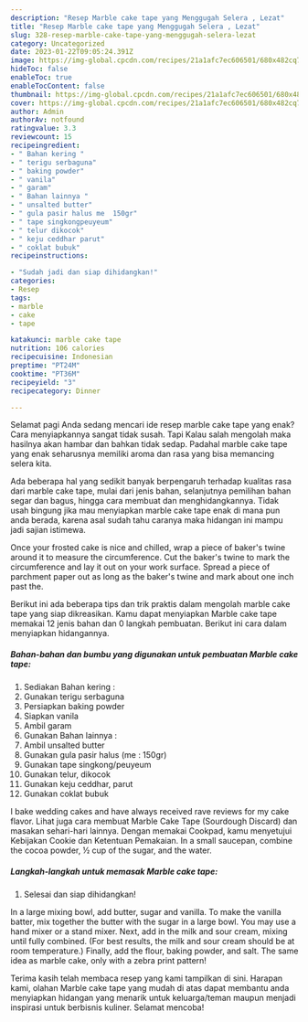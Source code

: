 ```yaml
---
description: "Resep Marble cake tape yang Menggugah Selera , Lezat"
title: "Resep Marble cake tape yang Menggugah Selera , Lezat"
slug: 328-resep-marble-cake-tape-yang-menggugah-selera-lezat
category: Uncategorized
date: 2023-01-22T09:05:24.391Z
image: https://img-global.cpcdn.com/recipes/21a1afc7ec606501/680x482cq70/marble-cake-tape-foto-resep-utama.jpg
hideToc: false
enableToc: true
enableTocContent: false
thumbnail: https://img-global.cpcdn.com/recipes/21a1afc7ec606501/680x482cq70/marble-cake-tape-foto-resep-utama.jpg
cover: https://img-global.cpcdn.com/recipes/21a1afc7ec606501/680x482cq70/marble-cake-tape-foto-resep-utama.jpg
author: Admin
authorAv: notfound
ratingvalue: 3.3
reviewcount: 15
recipeingredient:
- " Bahan kering "
- " terigu serbaguna"
- " baking powder"
- " vanila"
- " garam"
- " Bahan lainnya "
- " unsalted butter"
- " gula pasir halus me  150gr"
- " tape singkongpeuyeum"
- " telur dikocok"
- " keju ceddhar parut"
- " coklat bubuk"
recipeinstructions:

- "Sudah jadi dan siap dihidangkan!"
categories:
- Resep
tags:
- marble
- cake
- tape

katakunci: marble cake tape 
nutrition: 106 calories
recipecuisine: Indonesian
preptime: "PT24M"
cooktime: "PT36M"
recipeyield: "3"
recipecategory: Dinner

---
```



Selamat pagi Anda sedang mencari ide resep marble cake tape yang enak? Cara menyiapkannya sangat tidak susah. Tapi Kalau salah mengolah maka hasilnya akan hambar dan bahkan tidak sedap. Padahal marble cake tape yang enak seharusnya memiliki aroma dan rasa yang bisa memancing selera kita.


Ada beberapa hal yang sedikit banyak berpengaruh terhadap kualitas rasa dari marble cake tape, mulai dari jenis bahan, selanjutnya pemilihan bahan segar dan bagus, hingga cara membuat dan menghidangkannya. Tidak usah bingung jika mau menyiapkan marble cake tape enak di mana pun anda berada, karena asal sudah tahu caranya maka hidangan ini mampu jadi sajian istimewa.

Once your frosted cake is nice and chilled, wrap a piece of baker&#39;s twine around it to measure the circumference. Cut the baker&#39;s twine to mark the circumference and lay it out on your work surface. Spread a piece of parchment paper out as long as the baker&#39;s twine and mark about one inch past the.


Berikut ini ada beberapa tips dan trik praktis dalam mengolah marble cake tape yang siap dikreasikan. Kamu dapat menyiapkan Marble cake tape memakai 12 jenis bahan dan 0 langkah pembuatan. Berikut ini cara dalam menyiapkan hidangannya.

<!--inarticleads1-->

##### Bahan-bahan dan bumbu yang digunakan untuk pembuatan Marble cake tape:

1. Sediakan  Bahan kering :
1. Gunakan  terigu serbaguna
1. Persiapkan  baking powder
1. Siapkan  vanila
1. Ambil  garam
1. Gunakan  Bahan lainnya :
1. Ambil  unsalted butter
1. Gunakan  gula pasir halus (me : 150gr)
1. Gunakan  tape singkong/peuyeum
1. Gunakan  telur, dikocok
1. Gunakan  keju ceddhar, parut
1. Gunakan  coklat bubuk


I bake wedding cakes and have always received rave reviews for my cake flavor. Lihat juga cara membuat Marble Cake Tape (Sourdough Discard) dan masakan sehari-hari lainnya. Dengan memakai Cookpad, kamu menyetujui Kebijakan Cookie dan Ketentuan Pemakaian. In a small saucepan, combine the cocoa powder, ½ cup of the sugar, and the water. 

<!--inarticleads2-->

##### Langkah-langkah untuk memasak Marble cake tape:


1. Selesai dan siap dihidangkan!

In a large mixing bowl, add butter, sugar and vanilla. To make the vanilla batter, mix together the butter with the sugar in a large bowl. You may use a hand mixer or a stand mixer. Next, add in the milk and sour cream, mixing until fully combined. (For best results, the milk and sour cream should be at room temperature.) Finally, add the flour, baking powder, and salt. The same idea as marble cake, only with a zebra print pattern! 

Terima kasih telah membaca resep yang kami tampilkan di sini. Harapan kami, olahan Marble cake tape yang mudah di atas dapat membantu anda menyiapkan hidangan yang menarik untuk keluarga/teman maupun menjadi inspirasi untuk berbisnis kuliner. Selamat mencoba!
